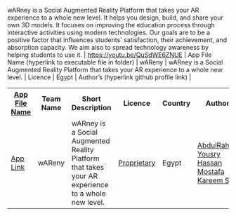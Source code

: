 wARney is a Social Augmented Reality Platform that takes your AR experience to a whole new level. It helps you design, build, and share your own 3D models. It focuses on improving the education process through interactive activities using modern technologies. Our goals are to be a positive factor that influences students' satisfaction, their achievement, and absorption capacity. We aim also to spread technology awareness by helping students to use it. | https://youtu.be/QuSdWE6ZNUE 
| App File Name (hyperlink to executable file in folder) | wAReny | wARney is a Social Augmented Reality Platform that takes your AR experience to a whole new level. | Licence | Egypt | Author’s (hyperlink github profile link) |
<table>
   <tr>
     <th><a href="https://github.com/wAReny/wAReny/blob/master/UnityProject/APK%20LINK">App File Name<a></th>
    <th>Team Name </th>
       <th>Short Description </th>
       <th>Licence</th>
       <th>Country</th>
       <th>Author’s</th>
  </tr>
       <tr>
         <td>
            <a href="https://github.com/wAReny/wAReny/blob/master/UnityProject/APK%20LINK">App Link</a>
          </td>    
              <td>
            wAReny
              </td> 
              <td>
          wARney is a Social Augmented Reality Platform that takes your AR experience to a whole new level.
              </td> 
              <td>
             <a href="https://github.com/wAReny/wAReny/blob/master/LICENSE"> Proprietary </a>
              </td> 
              <td>
          Egypt
              </td> 
          <td>
            <a href="https://github.com/slashdevo">AbdulRahman Yousry</a><br/>
             <a href="https://github.com/ba2dones">Hassan Mostafa</a>
             <a href="https://github.com/v1ll41n">Kareem Selim</a>
          </td> 
          
          
          
  </tr>
</table>
